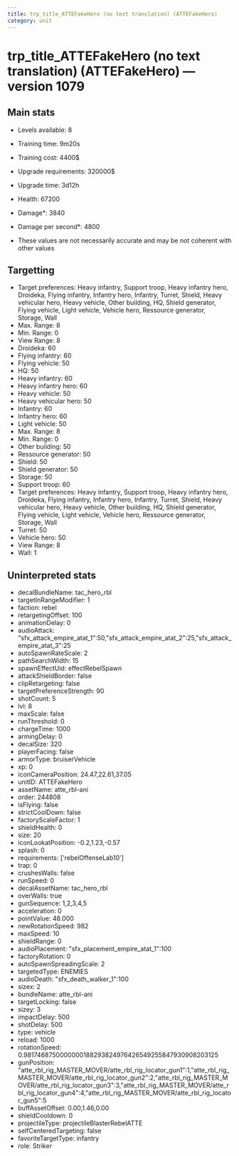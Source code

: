 ```yaml
---
title: trp_title_ATTEFakeHero (no text translation) (ATTEFakeHero)
category: unit
---
```


# trp_title_ATTEFakeHero (no text translation) (ATTEFakeHero) — version 1079

## Main stats

  * Levels available: 8
  * Training time: 9m20s
  * Training cost: 4400$
  * Upgrade requirements: 320000$
  * Upgrade time: 3d12h
  * Health: 67200
  * Damage*: 3840
  * Damage per second*: 4800

* These values are not necessarily accurate and may be not coherent with other values

## Targetting

  * Target preferences: Heavy infantry, Support troop, Heavy infantry hero, Droideka, Flying infantry, Infantry hero, Infantry, Turret, Shield, Heavy vehicular hero, Heavy vehicle, Other building, HQ, Shield generator, Flying vehicle, Light vehicle, Vehicle hero, Ressource generator, Storage, Wall
  * Max. Range: 8
  * Min. Range: 0
  * View Range: 8
  * Droideka: 60
  * Flying infantry: 60
  * Flying vehicle: 50
  * HQ: 50
  * Heavy infantry: 60
  * Heavy infantry hero: 60
  * Heavy vehicle: 50
  * Heavy vehicular hero: 50
  * Infantry: 60
  * Infantry hero: 60
  * Light vehicle: 50
  * Max. Range: 8
  * Min. Range: 0
  * Other building: 50
  * Ressource generator: 50
  * Shield: 50
  * Shield generator: 50
  * Storage: 50
  * Support troop: 60
  * Target preferences: Heavy infantry, Support troop, Heavy infantry hero, Droideka, Flying infantry, Infantry hero, Infantry, Turret, Shield, Heavy vehicular hero, Heavy vehicle, Other building, HQ, Shield generator, Flying vehicle, Light vehicle, Vehicle hero, Ressource generator, Storage, Wall
  * Turret: 50
  * Vehicle hero: 50
  * View Range: 8
  * Wall: 1

## Uninterpreted stats

  * decalBundleName: tac_hero_rbl
  * targetInRangeModifier: 1
  * faction: rebel
  * retargetingOffset: 100
  * animationDelay: 0
  * audioAttack: "sfx_attack_empire_atat_1":50,"sfx_attack_empire_atat_2":25,"sfx_attack_empire_atat_3":25
  * autoSpawnRateScale: 2
  * pathSearchWidth: 15
  * spawnEffectUid: effectRebelSpawn
  * attackShieldBorder: false
  * clipRetargeting: false
  * targetPreferenceStrength: 90
  * shotCount: 5
  * lvl: 8
  * maxScale: false
  * runThreshold: 0
  * chargeTime: 1000
  * armingDelay: 0
  * decalSize: 320
  * playerFacing: false
  * armorType: bruiserVehicle
  * xp: 0
  * iconCameraPosition: 24.47,22.61,37.05
  * unitID: ATTEFakeHero
  * assetName: atte_rbl-ani
  * order: 244808
  * isFlying: false
  * strictCoolDown: false
  * factoryScaleFactor: 1
  * shieldHealth: 0
  * size: 20
  * iconLookatPosition: -0.2,1.23,-0.57
  * splash: 0
  * requirements: ['rebelOffenseLab10']
  * trap: 0
  * crushesWalls: false
  * runSpeed: 0
  * decalAssetName: tac_hero_rbl
  * overWalls: true
  * gunSequence: 1,2,3,4,5
  * acceleration: 0
  * pointValue: 48.000
  * newRotationSpeed: 982
  * maxSpeed: 10
  * shieldRange: 0
  * audioPlacement: "sfx_placement_empire_atat_1":100
  * factoryRotation: 0
  * autoSpawnSpreadingScale: 2
  * targetedType: ENEMIES
  * audioDeath: "sfx_death_walker_1":100
  * sizex: 2
  * bundleName: atte_rbl-ani
  * targetLocking: false
  * sizey: 3
  * impactDelay: 500
  * shotDelay: 500
  * type: vehicle
  * reload: 1000
  * rotationSpeed: 0.9817468750000000188293824976426549255847930908203125
  * gunPosition: "atte_rbl_rig_MASTER_MOVER/atte_rbl_rig_locator_gun1":1,"atte_rbl_rig_MASTER_MOVER/atte_rbl_rig_locator_gun2":2,"atte_rbl_rig_MASTER_MOVER/atte_rbl_rig_locator_gun3":3,"atte_rbl_rig_MASTER_MOVER/atte_rbl_rig_locator_gun4":4,"atte_rbl_rig_MASTER_MOVER/atte_rbl_rig_locator_gun5":5
  * buffAssetOffset: 0.00,1.46,0.00
  * shieldCooldown: 0
  * projectileType: projectileBlasterRebelATTE
  * selfCenteredTargeting: false
  * favoriteTargetType: infantry
  * role: Striker


